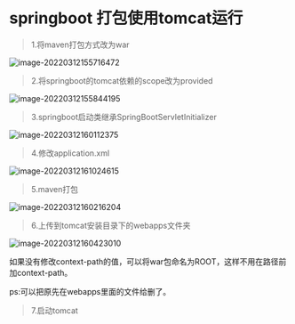 # springboot 打包使用tomcat运行

> 1.将maven打包方式改为war

![image-20220312155716472](C:/Users/26335/blogs/GGtoms_blogs/docs/_media/image-20220312155716472.png)

> 2.将springboot的tomcat依赖的scope改为provided

![image-20220312155844195](C:/Users/26335/blogs/GGtoms_blogs/docs/_media/image-20220312155844195.png)

> 3.springboot启动类继承SpringBootServletInitializer

![image-20220312160112375](C:/Users/26335/blogs/GGtoms_blogs/docs/_media/image-20220312160112375.png)

> 4.修改application.xml

![image-20220312161024615](C:/Users/26335/blogs/GGtoms_blogs/docs/_media/image-20220312161024615.png)

> 5.maven打包

![image-20220312160216204](C:/Users/26335/blogs/GGtoms_blogs/docs/_media/image-20220312160216204.png)

> 6.上传到tomcat安装目录下的webapps文件夹

![image-20220312160423010](C:/Users/26335/blogs/GGtoms_blogs/docs/_media/image-20220312160423010.png)

如果没有修改context-path的值，可以将war包命名为ROOT，这样不用在路径前加context-path。

ps:可以把原先在webapps里面的文件给删了。

> 7.启动tomcat